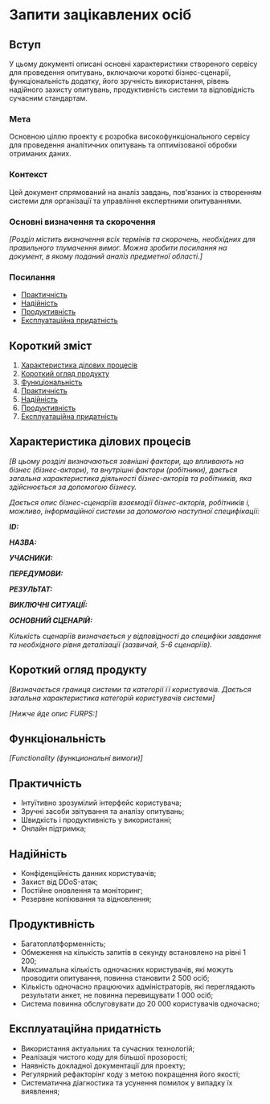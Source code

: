 # Запити зацікавлених осіб

## Вступ

У цьому документі описані основні характеристики створеного сервісу для проведення опитувань, включаючи короткі бізнес-сценарії, функціональність додатку, його зручність використання, рівень надійного захисту опитувань, продуктивність системи та відповідність сучасним стандартам.

### Мета

Основною ціллю проекту є розробка високофункціонального сервісу для проведення аналітичних опитувань та оптимізованої обробки отриманих даних.

### Контекст

Цей документ спрямований на аналіз завдань, пов'язаних із створенням системи для організації та управління експертними опитуваннями.


### Основні визначення та скорочення

*[Розділ містить визначення всіх термінів та скорочень, необхідних для правильного
тлумачення вимог. Можна зробити посилання на документ, в якому поданий аналіз предметної області.]*


### Посилання

- [Практичність](https://www.trustradius.com/products/surveymonkey/reviews?qs=pros-and-cons#features-scorecard)
- [Надійність](https://owasp.org/www-project-top-ten/)
- [Продуктивність](https://1202performance.wordpress.com/atricles/how-to-write-performance-requirements-with-example/)
- [Експлуатаційна придатність](https://www.browserstack.com/guide/how-to-improve-software-quality)

## Короткий зміст

1. [Характеристика ділових процесів](#характеристика-ділових-процесів)
2. [Короткий огляд продукту](#короткии-огляд-продукту)
3. [Функціональність](#функціональність)
4. [Практичність](#практичність)
5. [Надійність](#надіиність)
6. [Продуктивність](#продуктивність)
7. [Експлуатаційна придатність](#експлуатаціина-придатність)

## Характеристика ділових процесів

*[В цьому розділі визначаються зовнішні фактори, що впливають на бізнес (бізнес-актори), 
та внутрішні фактори (робітники), дається загальна характеристика діяльності бізнес-акторів 
та робітників, яка здійснюється за допомогою бізнесу.*

*Дається опис бізнес-сценаріїв взаємодії бізнес-акторів, робітників і, можливо, інформаційної системи за допомогою наступної
специфікації:*

   
***ID:***
    
***НАЗВА:***
    
***УЧАСНИКИ:***

***ПЕРЕДУМОВИ:***

***РЕЗУЛЬТАТ:***

***ВИКЛЮЧНІ СИТУАЦІЇ:***

***ОСНОВНИЙ СЦЕНАРІЙ:***

*Кількість сценаріїв визначається у відповідності до специфіки завдання та необхідного 
рівня деталізації (зазвичай, 5-6 сценаріїв).*

## Короткий огляд продукту

*[Визначається границя системи та категорії її користувачів. Дається загальна характеристика категорій користувачів
системи]*

*[Нижче йде опис FURPS:]*


## Функціональність

*[Functionality (функциональні вимоги)]*

## Практичність

- Інтуїтивно зрозумілий інтерфейс користувача;
- Зручні засоби звітування та аналізу опитувань;
- Швидкість і продуктивність у використанні;
- Онлайн підтримка;

## Надійність

- Конфіденційність данних користувачів;
- Захист від DDoS-атак;
- Постійне оновлення та моніторинг;
- Резервне копіювання та відновлення;

## Продуктивність

- Багатоплатформенність;
- Обмеження на кількість запитів в секунду встановлено на рівні 1 200;
- Максимальна кількість одночасних користувачів, які можуть проводити опитування, повинна становити 2 500 осіб;
- Кількість одночасно працюючих адміністраторів, які переглядають результати анкет, не повинна перевищувати 1 000 осіб;
- Система повинна обслуговувати до 20 000 користувачів одночасно;

## Експлуатаційна придатність

- Використання актуальних та сучасних технологій;
- Реалізація чистого коду для більшої прозорості;
- Наявність докладної документації для проекту;
- Регулярний рефакторінг коду з метою покращення його якості;
- Систематична діагностика та усунення помилок у випадку їх виявлення;
